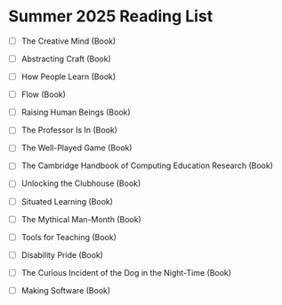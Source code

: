 # Summer 2025 Reading List

- [ ] The Creative Mind (Book)
- [ ] Abstracting Craft (Book)
- [ ] How People Learn (Book)
- [ ] Flow (Book)
- [ ] Raising Human Beings (Book)
- [ ] The Professor Is In (Book)
- [ ] The Well-Played Game (Book)
- [ ] The Cambridge Handbook of Computing Education Research (Book)
- [ ] Unlocking the Clubhouse (Book)
- [ ] Situated Learning (Book)
- [ ] The Mythical Man-Month (Book)
- [ ] Tools for Teaching (Book)
- [ ] Disability Pride (Book)
- [ ] The Curious Incident of the Dog in the Night-Time (Book)
- [ ] Making Software (Book)

